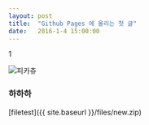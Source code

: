 ```yaml
---
layout: post
title:  "Github Pages 에 올리는 첫 글"
date:   2016-1-4 15:00:00
---
```


1

![피카츄](https://cloud.githubusercontent.com/assets/13148217/11864129/64f7914e-a4dd-11e5-9116-59f57f1d8bcc.jpg)

### 하하하 

[filetest]({{ site.baseurl }}/files/new.zip)
